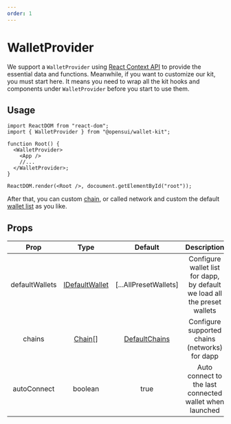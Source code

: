 ```yaml
---
order: 1
---
```


# WalletProvider

We support a `WalletProvider` using [React Context API](https://reactjs.org/docs/context.html#contextprovider) to provide the essential data and functions.
Meanwhile, if you want to customize our kit, you must start here. It means you need to wrap all the kit hooks and components under `WalletProvider` before you start to use them.

## Usage

```
import ReactDOM from "react-dom";
import { WalletProvider } from "@opensui/wallet-kit";

function Root() {
  <WalletProvider>
    <App />
    //...
  </WalletProvider>;
}

ReactDOM.render(<Root />, docoument.getElementById("root"));
```

After that, you can custom [chain](/customize/chain), or called network and custom the default [wallet list](/customize/wallet-list) as you like.


## Props

|             Prop              |                     Type                     |                      Default                       |                                              Description                                               |
| :---------------------------: | :------------------------------------------: | :------------------------------------------------: | :----------------------------------------------------------------------------------------------------: |
|        defaultWallets         | [IDefaultWallet](/customize/types#idefaultwallet) | [...AllPresetWallets] |               Configure wallet list for dapp, by default we load all the preset wallets                |
|            chains             |         [Chain](/customize/types#Chain)[]         |         [DefaultChains](/customize/types#Chain)         |                             Configure supported chains (networks) for dapp                             |
|          autoConnect          |                   boolean                    |                        true                        |                        Auto connect to the last connected wallet when launched                         |
